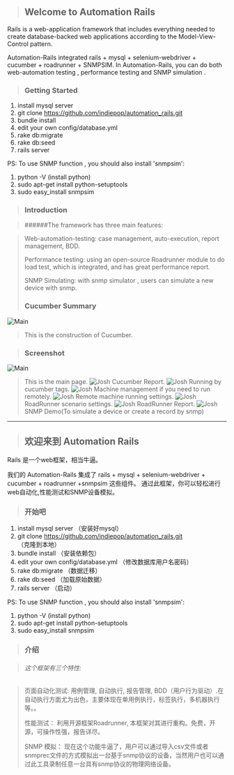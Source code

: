 >## Welcome to Automation Rails

Rails is a web-application framework that includes everything needed to create
database-backed web applications according to the Model-View-Control pattern.

Automation-Rails integrated rails + mysql + selenium-webdriver + cucumber + roadrunner + SNMPSIM.
In Automation-Rails, you can do both web-automation testing , performance testing and SNMP simulation .


>### Getting Started

1. install mysql server
2. git clone https://github.com/indiepop/automation_rails.git
3. bundle install
4. edit your own config/database.yml
5. rake db:migrate
6. rake db:seed
7. rails server

PS: To use SNMP function , you should also install 'snmpsim':

1. python -V (install python)
2. sudo apt-get install python-setuptools
3. sudo easy_install snmpsim


>### Introduction

>######The framework has three main features:

> Web-automation-testing: case management, auto-execution, report management, BDD.
>
> Performance testing: using an open-source Roadrunner module to do load test, which is integrated, and has great performance report.
>
> SNMP Simulating: with snmp simulator , users can simulate a new device with snmp.
>
>### Cucumber Summary
![Main](https://raw.github.com/indiepop/automation_rails/master/app/assets/images/cucumber.jpg)
>
>This is the construction of Cucumber.

>### Screenshot
![Main](https://raw.github.com/indiepop/automation_rails/master/app/assets/images/main_page.jpg)
>This is the main page.
![Josh](https://raw.github.com/indiepop/automation_rails/master/app/assets/images/report.jpg)
>Cucumber Report.
![Josh](https://raw.github.com/indiepop/automation_rails/master/app/assets/images/running_by_tag.jpg)
>Running by cucumber tags.
![Josh](https://raw.github.com/indiepop/automation_rails/master/app/assets/images/machine_management.jpg)
>Machine management if you need to run remotely.
![Josh](https://raw.github.com/indiepop/automation_rails/master/app/assets/images/remote_machine_running.jpg)
>Remote machine running settings.
![Josh](https://raw.github.com/indiepop/automation_rails/master/app/assets/images/roadrunner_execution.jpg)
>RoadRunner scenario settings.
![Josh](https://raw.github.com/indiepop/automation_rails/master/app/assets/images/roadrunner_report.jpg)
>RoadRunner Report.
![Josh](https://raw.github.com/indiepop/automation_rails/master/app/assets/images/snmp.jpg)
>SNMP Demo(To simulate a device or create a record by snmp)





------------------------------------------------------------------------------------------------


>## 欢迎来到 Automation Rails

Rails 是一个web框架，相当牛逼。

我们的 Automation-Rails 集成了 rails + mysql + selenium-webdriver + cucumber + roadrunner +snmpsim 这些组件。
通过此框架，你可以轻松进行web自动化,性能测试和SNMP设备模拟。



>### 开始吧

1. install mysql server （安装好mysql）
2. git clone https://github.com/indiepop/automation_rails.git   （克隆到本地）
3. bundle install                            （安装依赖包）
4. edit your own config/database.yml        （修改数据库用户名密码）
5. rake db:migrate                            （数据迁移）
6. rake db:seed                                （加载原始数据）
7. rails server                              （启动）

PS: To use SNMP function , you should also install 'snmpsim':

1. python -V (install python)
2. sudo apt-get install python-setuptools
3. sudo easy_install snmpsim



>### 介绍

>###### 这个框架有三个特性:

> 页面自动化测试: 用例管理, 自动执行, 报告管理, BDD（用户行为驱动）.在自动执行方面尤为出色，主要体现在单用例执行，标签执行，多机器执行等。。
>
> 性能测试： 利用开源框架Roadrunner, 本框架对其进行重构。免费，开源，可操作性强，报告详尽。
>
> SNMP 模拟： 现在这个功能牛逼了，用户可以通过导入csv文件或者snmprec文件的方式模拟出一台基于snmp协议的设备，当然用户也可以通过此工具录制任意一台具有snmp协议的物理网络设备。
>

